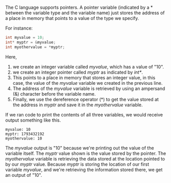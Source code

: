 The C language supports pointers.
A pointer variable (indicated by a * between the variable type and the variable name) just stores the address of a place in memory that points to a value of the type we specify.

For instance:
```C
int myvalue = 10;
int* myptr = &myvalue;
int myothervalue = *myptr;
```

Here,
1. we create an integer variable called _myvalue_, which has a value of "10".
2. we create an integer pointer called _myptr_ as indicated by _int*_.
3. This points to a place in memory that stores an integer value, in this case, the value of the _myvalue_ variable we created in the previous line.
4. The address of the _myvalue_ variable is retrieved by using an ampersand (&) character before the variable name.
5. Finally, we use the dereference operator (\*) to get the value stored at the address in _myptr_ and save it in the _myothervalue_ variable.

If we ran code to print the contents of all three variables, we would receive output something like this.
```output
myvalue: 10
myptr: 1793432192
myothervalue: 10
```

The _myvalue_ output is "10" because we're printing out the value of the variable itself.
The _myptr_ value shown is the value stored by the pointer.
The _myothervalue_ variable is retrieving the data stored at the location pointed to by our _myptr_ value. Because _myptr_ is storing the location of our first variable _myvalue_, and we're retrieving the information stored there, we get an output of "10".